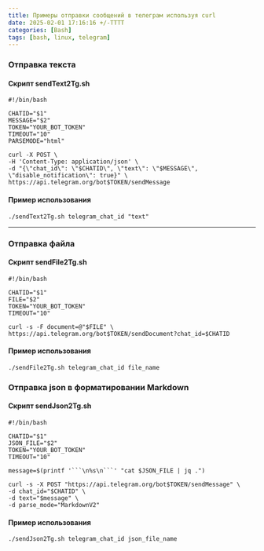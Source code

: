 ```yaml
---
title: Примеры отправки сообщений в телеграм используя curl
date: 2025-02-01 17:16:16 +/-TTTT
categories: [Bash]
tags: [bash, linux, telegram]
---
```


### Отправка текста
#### Скрипт sendText2Tg.sh
    #!/bin/bash
    
    CHATID="$1"
    MESSAGE="$2"
    TOKEN="YOUR_BOT_TOKEN"
    TIMEOUT="10"
    PARSEMODE="html"

    curl -X POST \
    -H 'Content-Type: application/json' \
    -d "{\"chat_id\": \"$CHATID\", \"text\": \"$MESSAGE\", \"disable_notification\": true}" \
    https://api.telegram.org/bot$TOKEN/sendMessage

#### Пример использования
    ./sendText2Tg.sh telegram_chat_id "text"

---

### Отправка файла
#### Скрипт sendFile2Tg.sh
    #!/bin/bash
    
    CHATID="$1"
    FILE="$2"
    TOKEN="YOUR_BOT_TOKEN"
    TIMEOUT="10"

    curl -s -F document=@"$FILE" \
    https://api.telegram.org/bot$TOKEN/sendDocument?chat_id=$CHATID

#### Пример использования
    ./sendFile2Tg.sh telegram_chat_id file_name

### Отправка json в форматировании Markdown
#### Скрипт sendJson2Tg.sh
    #!/bin/bash
    
    CHATID="$1"
    JSON_FILE="$2"
    TOKEN="YOUR_BOT_TOKEN"
    TIMEOUT="10"

    message=$(printf '```\n%s\n```' "cat $JSON_FILE | jq .")

    curl -s -X POST "https://api.telegram.org/bot$TOKEN/sendMessage" \
    -d chat_id="$CHATID" \
    -d text="$message" \
    -d parse_mode="MarkdownV2"

#### Пример использования
    ./sendJson2Tg.sh telegram_chat_id json_file_name
